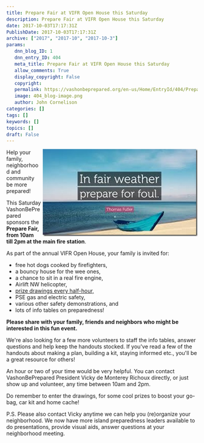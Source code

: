 ```yaml
---
title: Prepare Fair at VIFR Open House this Saturday
description: Prepare Fair at VIFR Open House this Saturday
date: 2017-10-03T17:17:31Z
PublishDate: 2017-10-03T17:17:31Z
archive: ["2017", "2017-10", "2017-10-3"]
params:
   dnn_blog_ID: 1
   dnn_entry_ID: 404
   meta_title: Prepare Fair at VIFR Open House this Saturday
   allow_comments: True
   display_copyright: False
   copyright: 
   permalink: https://vashonbeprepared.org/en-us/Home/EntryId/404/Prepare-Fair-at-VIFR-Open-House-this-Saturday
   image: 404_blog-image.png
   author: John Cornelison
categories: []
tags: []
keywords: []
topics: []
draft: False
---
```


<p><a href="/images/dnnBlog/1/404/Windows-Live-Writer-bb637e0bc259_8EB3-PrepareForFoul_2.jpg"><img title="PrepareForFoul" style="border-top: 0px; border-right: 0px; background-image: none; border-bottom: 0px; float: right; padding-top: 0px; padding-left: 0px; border-left: 0px; margin: 0px 0px 5px 5px; display: inline; padding-right: 0px" border="0" alt="PrepareForFoul" src="/images/dnnBlog/1/404/Windows-Live-Writer-bb637e0bc259_8EB3-PrepareForFoul_thumb.jpg" width="408" align="right" height="230" /></a>Help your family, neighborhood and community be more prepared! </p>  <p>This Saturday VashonBePrepared sponsors the<b> Prepare Fair,&#160; from 10am till 2pm at the main fire station</b>. </p>  <p>As part of the annual VIFR Open House, your family is invited for:</p>  <ul>   <li>free hot dogs cooked by firefighters, </li>    <li>a bouncy house for the wee ones, </li>    <li>a chance to sit in a real fire engine, </li>    <li>Airlift NW helicopter, </li>    <li><u>prize drawings every half-hour,</u> </li>    <li>PSE gas and electric safety, </li>    <li>various other safety demonstrations, and </li>    <li>lots of info tables on preparedness!</li> </ul>  <p><b></b></p>  <p><b>Please share with your family, friends and neighbors who might be interested in this fun event.</b></p>  <p>We're also looking for a few more volunteers to staff the info tables, answer questions and help keep the handouts stocked. If you've read a few of the handouts about making a plan, building a kit, staying informed etc., you'll be a great resource for others!</p>  <p>An hour or two of your time would be very helpful. You can contact VashonBePrepared President Vicky de Monterey Richoux directly, or just show up and volunteer, any time between 10am and 2pm. </p>  <p>Do remember to enter the drawings, for some cool prizes to boost your go-bag, car kit and home cache!</p>  <p>P.S. Please also contact Vicky anytime we can help you (re)organize your neighborhood. We now have more island preparedness leaders available to do presentations, provide visual aids, answer questions at your neighborhood meeting. </p>
